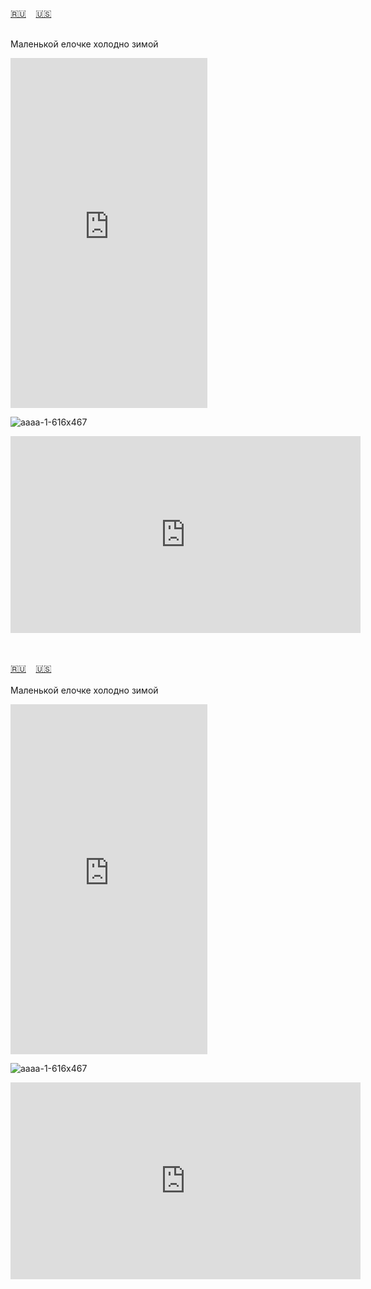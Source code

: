 <span id="ru"><a href='#ru'>🇷🇺</a> &nbsp;&nbsp;&nbsp;<a href='#en'>🇺🇸</a> &nbsp;&nbsp;&nbsp;</span><br><br>

Маленькой елочке холодно зимой

<iframe width="315" height="560" src="https://www.youtube.com/embed/z9YB7AIESH0" frameborder="0" allow="accelerometer; autoplay; clipboard-write; encrypted-media; gyroscope; picture-in-picture; web-share"allowful
lscreen></iframe>

![аааа-1-616x467](https://github.com/user-attachments/assets/85884b07-9033-4299-8745-1134791040aa)




<iframe width="560" height="315" src="https://www.youtube.com/embed/bc8pFyhiAjc?si=kpc2pZsCUz4JBM0M" title="YouTube video player" frameborder="0" allow="accelerometer; autoplay; clipboard-write; encrypted-media; gyroscope; picture-in-picture; web-share" allowfullscreen></iframe>


<br><br>
<span id="en"><a href='#ru'>🇷🇺</a> &nbsp;&nbsp;&nbsp;<a href='#en'>🇺🇸</a> &nbsp;&nbsp;&nbsp;</span><br><br>
Маленькой елочке холодно зимой

<iframe width="315" height="560" src="https://www.youtube.com/embed/hfIm0nGg4n4" frameborder="0" allow="accelerometer; autoplay; clipboard-write; encrypted-media; gyroscope; picture-in-picture; web-share"allowful
lscreen></iframe>

![аааа-1-616x467](https://github.com/user-attachments/assets/85884b07-9033-4299-8745-1134791040aa)


<iframe width="560" height="315" src="https://www.youtube.com/embed/bc8pFyhiAjc?si=kpc2pZsCUz4JBM0M" title="YouTube video player" frameborder="0" allow="accelerometer; autoplay; clipboard-write; encrypted-media; gyroscope; picture-in-picture; web-share" allowfullscreen></iframe>


<br><br>
